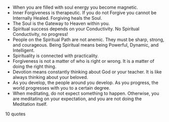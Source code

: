  - When you are filled with soul energy you become magnetic.
 - Inner Forgiveness is therapeutic. If you do not Forgive you cannot be Internally Healed. Forgiving heals the Soul.
 - The Soul is the Gateway to Heaven within you.
 - Spiritual success depends on your Conductivity. No Spiritual Conductivity, no progress!
 - People on the Spiritual Path are not anemic. They must be sharp, strong, and courageous. Being Spiritual means being Powerful, Dynamic, and Intelligent.
 - Spirituality is connected with practicality.
 - Forgiveness is not a matter of who is right or wrong. It is a matter of doing the right thing.
 - Devotion means constantly thinking about God or your teacher. It is like always thinking about your beloved.
 - As you develop, the people around you develop. As you progress, the world progresses with you to a certain degree.
 - When meditating, do not expect something to happen. Otherwise, you are meditating on your expectation, and you are not doing the Meditation itself.

10 quotes